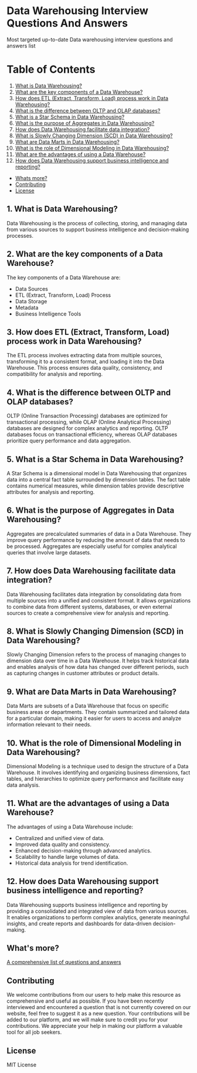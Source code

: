 # Data Warehousing Interview Questions And Answers

Most targeted up-to-date Data warehousing interview questions and answers list

# Table of Contents

1. [What is Data Warehousing?](#1-what-is-data-warehousing)
2. [What are the key components of a Data Warehouse?](#2-what-are-the-key-components-of-a-data-warehouse)
3. [How does ETL (Extract, Transform, Load) process work in Data Warehousing?](#3-how-does-etl-extract-transform-load-process-work-in-data-warehousing)
4. [What is the difference between OLTP and OLAP databases?](#4-what-is-the-difference-between-oltp-and-olap-databases)
5. [What is a Star Schema in Data Warehousing?](#5-what-is-a-star-schema-in-data-warehousing)
6. [What is the purpose of Aggregates in Data Warehousing?](#6-what-is-the-purpose-of-aggregates-in-data-warehousing)
7. [How does Data Warehousing facilitate data integration?](#7-how-does-data-warehousing-facilitate-data-integration)
8. [What is Slowly Changing Dimension (SCD) in Data Warehousing?](#8-what-is-slowly-changing-dimension-scd-in-data-warehousing)
9. [What are Data Marts in Data Warehousing?](#9-what-are-data-marts-in-data-warehousing)
10. [What is the role of Dimensional Modeling in Data Warehousing?](#10-what-is-the-role-of-dimensional-modeling-in-data-warehousing)
11. [What are the advantages of using a Data Warehouse?](#11-what-are-the-advantages-of-using-a-data-warehouse)
12. [How does Data Warehousing support business intelligence and reporting?](#12-how-does-data-warehousing-support-business-intelligence-and-reporting)
- [Whats more?](#whats-more)
- [Contributing](#contributing)
- [License](#license)

## 1. What is Data Warehousing?

Data Warehousing is the process of collecting, storing, and managing data from various sources to support business intelligence and decision-making processes.

## 2. What are the key components of a Data Warehouse?

The key components of a Data Warehouse are:

- Data Sources
- ETL (Extract, Transform, Load) Process
- Data Storage
- Metadata
- Business Intelligence Tools

## 3.  How does ETL (Extract, Transform, Load) process work in Data Warehousing?

The ETL process involves extracting data from multiple sources, transforming it to a consistent format, and loading it into the Data Warehouse. This process ensures data quality, consistency, and compatibility for analysis and reporting.

## 4. What is the difference between OLTP and OLAP databases?

OLTP (Online Transaction Processing) databases are optimized for transactional processing, while OLAP (Online Analytical Processing) databases are designed for complex analytics and reporting. OLTP databases focus on transactional efficiency, whereas OLAP databases prioritize query performance and data aggregation.

## 5. What is a Star Schema in Data Warehousing?

A Star Schema is a dimensional model in Data Warehousing that organizes data into a central fact table surrounded by dimension tables. The fact table contains numerical measures, while dimension tables provide descriptive attributes for analysis and reporting.

## 6. What is the purpose of Aggregates in Data Warehousing?

Aggregates are precalculated summaries of data in a Data Warehouse. They improve query performance by reducing the amount of data that needs to be processed. Aggregates are especially useful for complex analytical queries that involve large datasets.

## 7. How does Data Warehousing facilitate data integration?

Data Warehousing facilitates data integration by consolidating data from multiple sources into a unified and consistent format. It allows organizations to combine data from different systems, databases, or even external sources to create a comprehensive view for analysis and reporting.

## 8. What is Slowly Changing Dimension (SCD) in Data Warehousing?

Slowly Changing Dimension refers to the process of managing changes to dimension data over time in a Data Warehouse. It helps track historical data and enables analysis of how data has changed over different periods, such as capturing changes in customer attributes or product details.

## 9. What are Data Marts in Data Warehousing?

Data Marts are subsets of a Data Warehouse that focus on specific business areas or departments. They contain summarized and tailored data for a particular domain, making it easier for users to access and analyze information relevant to their needs.

## 10. What is the role of Dimensional Modeling in Data Warehousing?

Dimensional Modeling is a technique used to design the structure of a Data Warehouse. It involves identifying and organizing business dimensions, fact tables, and hierarchies to optimize query performance and facilitate easy data analysis.

## 11. What are the advantages of using a Data Warehouse?

The advantages of using a Data Warehouse include:

- Centralized and unified view of data.
- Improved data quality and consistency.
- Enhanced decision-making through advanced analytics.
- Scalability to handle large volumes of data.
- Historical data analysis for trend identification.

## 12. How does Data Warehousing support business intelligence and reporting?

Data Warehousing supports business intelligence and reporting by providing a consolidated and integrated view of data from various sources. It enables organizations to perform complex analytics, generate meaningful insights, and create reports and dashboards for data-driven decision-making.

## What's more?
<a href="https://interviewplus.ai/database-administration/data-warehousing/questions">A comprehensive list of questions and answers</a>

## Contributing
We welcome contributions from our users to help make this resource as comprehensive and useful as possible. If you have been recently interviewed and encountered a question that is not currently covered on our website, feel free to suggest it as a new question. Your contributions will be added to our platform, and we will make sure to credit you for your contributions. We appreciate your help in making our platform a valuable tool for all job seekers.

## License
MIT License
